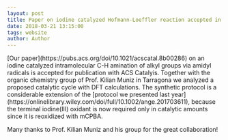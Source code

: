 ```yaml
---
layout: post
title: Paper on iodine catalyzed Hofmann-Loeffler reaction accepted in ACS Catalysis
date: 2018-03-21 13:15:00
tags: website
author: Author
---
```

<p>[Our paper](https://pubs.acs.org/doi/10.1021/acscatal.8b00286) on an iodine catalyzed intramolecular C-H amination of alkyl groups via amidyl radicals is accepted for publication with ACS Catalyis. Together with the organic chemistry group of Prof. Kilian Muniz in Tarragona we analyzed a proposed catalytic cycle with DFT calculations. The synthetic protocol is a considerable extension of the [protocol we presented last year](https://onlinelibrary.wiley.com/doi/full/10.1002/ange.201703611), because the terminal iodine(III) oxidant is now required only in catalytic amounts since it is reoxidized with mCPBA. </p>
<p>Many thanks to Prof. Kilian Muniz and his group for the great collaboration!</p>
